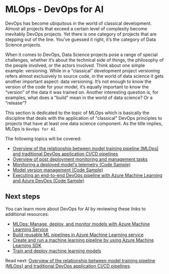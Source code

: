 # MLOps - DevOps for AI

DevOps has become ubiquitous in the world of classical development. Almost all projects that exceed a certain level of complexity become inevitably DevOps projects. Yet there is one category of projects that are stepping out of the line. You’ve guessed it right, it’s the category of Data Science projects.

When it comes to DevOps, Data Science projects pose a range of special challenges, whether it’s about the technical side of things, the philosophy of the people involved, or the actors involved. Think about one simple example: versioning. While in a “classical” development project versioning refers almost exclusively to source code, in the world of data science it gets another important aspect: data versioning. It’s not enough to know the version of the code for your model, it’s equally important to know the “version” of the data it was trained on. Another interesting question is, for examples, what does a “build” mean in the world of data science? Or a “release”?

This section is dedicated to the topic of MLOps which is basically the discipline that deals with the application of "classical" DevOps principles to projects that have at least one data science component. As the title implies, MLOps is `DevOps for AI`. 

The following topics will be covered:

- [Overview of the relationship between model training pipeline (MLOps) and traditional DevOps application CI/CD pipelines](./mlops-and-devops/README.md)
- [Overview of post deployment monitoring and management tasks](./post-deployment-monitoring-and-management/README.md)
- [Monitoring a deployed model's telemetry (Code Sample)](./monitoring-telemetry-code-sample.md)
- [Model version management (Code Sample)](./model-version-management-code-sample.md)
- [Executing an end-to-end DevOps pipeline with Azure Machine Learning and Azure DevOps (Code Sample)](./e2e-pipeline-code-sample.md)

## Next steps

You can learn more about DevOps for AI by reviewing these links to additional resources:

- [MLOps: Manage, deploy, and monitor models with Azure Machine Learning Service](https://docs.microsoft.com/en-us/azure/machine-learning/service/concept-model-management-and-deployment)
- [Build reusable ML pipelines in Azure Machine Learning service](https://docs.microsoft.com/en-us/azure/machine-learning/service/concept-ml-pipelines)
- [Create and run a machine learning pipeline by using Azure Machine Learning SDK](https://docs.microsoft.com/en-us/azure/machine-learning/service/how-to-create-your-first-pipeline)
- [Train and deploy machine learning models](https://docs.microsoft.com/en-us/azure/devops/pipelines/targets/azure-machine-learning)

Read next: [Overview of the relationship between model training pipeline (MLOps) and traditional DevOps application CI/CD pipelines](./mlops-and-devops/README.md).
